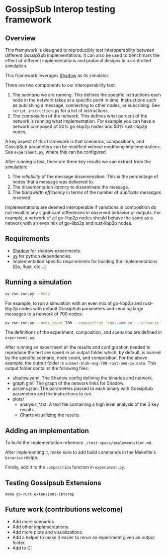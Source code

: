 # GossipSub Interop testing framework

## Overview

This framework is designed to reproducibly test interoperability between
different GossipSub implementations. It can also be used to benchmark the effect
of different implementations and protocol designs in a controlled simulation.

This framework leverages [Shadow](https://shadow.github.io/) as its simulator.

There are two components to our interoperability test:

1. The _scenario_ we are running. This defines the specific instructions each node in
   the network takes at a specific point in time. Instructions such as publishing a
   message, connecting to other nodes, or subcribing. See `script_instruction.py` for a
   list of instructions.
2. The _composition_ of the network. This defines what percent of the network is
   running what implementation. For example you can have a network composed of 50%
   go-libp2p nodes and 50% rust-libp2p nodes.

A key aspect of this framework is that scenarios, compositions, and GossipSub
parameters can be modified without modifying implementations. See `experiment.py`, where this can be configured

After running a test, there are three key results we can extract from the simulation:

1. The _reliability_ of the message dissemenation. This is the percentage of
   nodes that a message was delivered to.
2. The dissementation _latency_ to disseminate the message.
3. The _bandwidth efficiency_ in terms of the number of _duplicate messages_ received.

Implementations are deemed interoperable if variations in composition do not
result in any significant differences in observed behavior or outputs. For
example, a network of all go-libp2p nodes should behave the same as a network
with an even mix of go-libp2p and rust-libp2p nodes.

## Requirements

- [Shadow](https://shadow.github.io/) for shadow experiments.
- [uv](https://docs.astral.sh/uv/) for python dependencies.
- Implementation specific requirements for building the implementations (Go, Rust, etc...)

## Running a simulation

```bash
uv run run.py --help
```

For example, to run a simulation with an even mix of go-libp2p and rust-libp2p
nodes with default GossipSub parameters and sending large messages to a network
of 700 nodes:

```bash
uv run run.py --node_count 700 --composition "rust-and-go" --scenario "subnet-blob-msg"
```

The definitions of the experiment, composition, and scenarios are defined in `experiment.py`.

After running an experiment all the results and configuration needed to
reproduce the test are saved in an output folder which, by default, is named by
the specific scenario, node count, and composition. For the above
example, the output folder is
`subnet-blob-msg-700-rust-and-go.data`. This output folder contains the following files:

- shadow.yaml: The Shadow config defining the binaries and network.
- graph.gml: The graph of the network links for Shadow.
- params.json: The parameters passed to each binary with GossipSub parameters and the instructions to run.
- plots/
  - analysis_*.txt: A text file containing a high level analysis of the 3 key results
  - Charts visualizing the results.

## Adding an implementation

To build the implementation reference `./test-specs/implementation.md`.

After implementing it, make sure to add build commands in the Makefile's `binaries` recipe.

Finally, add it to the `composition` function in `experiment.py`.

## Testing Gossipsub Extensions


```
make go-rust-extensions-interop
```


## Future work (contributions welcome)

- Add more scenarios.
- Add other implementations.
- Add more plots and visualizations.
- Add a helper to make it easier to rerun an experiment given an output folder.
- Add to CI
